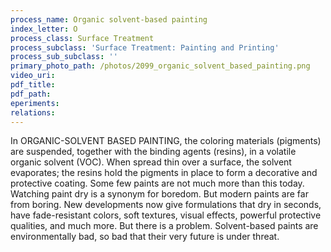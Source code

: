 ```yaml
---
process_name: Organic solvent-based painting
index_letter: O
process_class: Surface Treatment
process_subclass: 'Surface Treatment: Painting and Printing'
process_sub_subclass: ''
primary_photo_path: /photos/2099_organic_solvent_based_painting.png
video_uri:
pdf_title:
pdf_path:
eperiments:
relations:
---
```


In ORGANIC-SOLVENT BASED PAINTING, the coloring materials (pigments) are suspended, together with the binding agents (resins), in a volatile organic solvent (VOC). When spread thin over a surface, the solvent evaporates; the resins hold the pigments in place to form a decorative and protective coating. Some few paints are not much more than this today. Watching paint dry is a synonym for boredom. But modern paints are far from boring. New developments now give formulations that dry in seconds, have fade-resistant colors, soft textures, visual effects, powerful protective qualities, and much more. But there is a problem. Solvent-based paints are environmentally bad, so bad that their very future is under threat.
